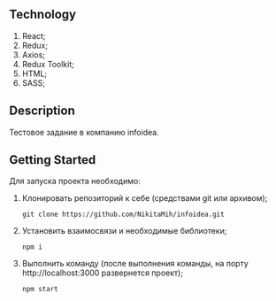 ## Technology

1. React;
2. Redux;
3. Axios;
4. Redux Toolkit;
5. HTML;
6. SASS;

## Description

Тестовое задание в компанию infoidea.


## Getting Started

Для запуска проекта необходимо: 

1. Клонировать репозиторий к себе (средствами git или архивом);
    ```
   git clone https://github.com/NikitaMih/infoidea.git
    ```
2. Установить взаимосвязи и необходимые библиотеки;
    ```
   npm i
    ```
3. Выполнить команду (после выполнения команды, на порту http://localhost:3000 развернется проект);
    ```
   npm start
    ```  